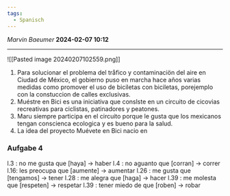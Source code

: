 ```yaml
---
tags:
  - Spanisch
---
```

*Marvin Baeumer* **2024-02-07 10:12**

---
![[Pasted image 20240207102559.png]]
1. Para solucionar el problema del tråfico y contaminaciön del aire en Ciudad de México, el gobierno puso en marcha hace años varias medidas como promover el uso de biciletas con biciletas, porejemplo con la constuccion de calles exclusivas.
2. Muéstre en Bici es una iniciativa que conslste en un circuito de cicovias recreativas para ciclistas, patinadores y peatones. 
3. Maru siempre participa en el circuito porque le gusta que los mexicanos tengan conscienca ecologica y es bueno para la salud.
4. La idea del proyecto Muévete en Bici nacio en 
### Aufgabe 4
l.3 : no me gusta que [haya] -> haber 
l.4 : no aguanto que [corran] -> correr 
l.16: les preocupa que [aumente] -> aumentar 
l.26 : me gusta que [tengamos] -> tener 
l.28 : me alegra que [haga] -> hacer 
l.39 : me molesta que [respeten] -> respetar 
l.39 : tener miedo de que [roben] -> robar